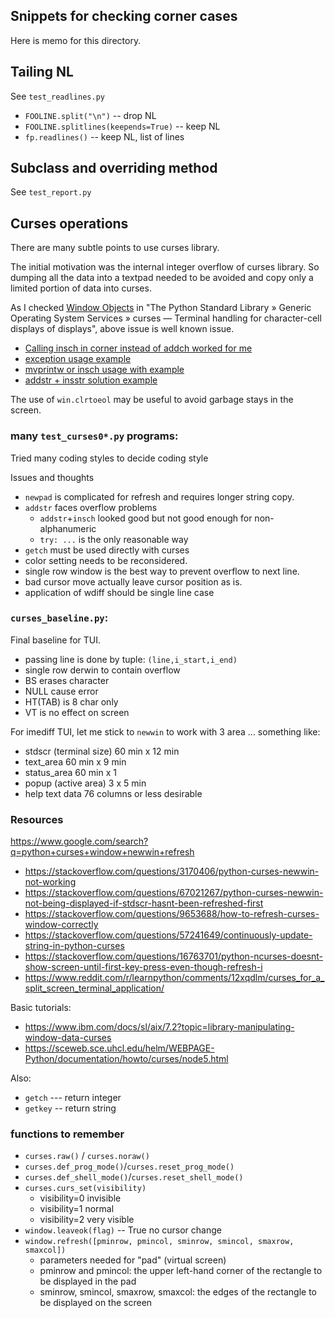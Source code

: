 ## Snippets for checking corner cases

Here is memo for this directory.

## Tailing NL

See `test_readlines.py`

* `FOOLINE.split("\n")` -- drop NL
* `FOOLINE.splitlines(keepends=True)` -- keep NL
* `fp.readlines()` -- keep NL, list of lines


## Subclass and overriding method

See `test_report.py`

## Curses operations

There are many subtle points to use curses library.

The initial motivation was the internal integer overflow of curses library.  So dumping all the data into a textpad needed to be avoided and copy only a limited portion of data into curses.

As I checked
[Window Objects](https://docs.python.org/3/library/curses.html#window-objects)
in "The Python Standard Library » Generic Operating System Services » curses — Terminal handling for character-cell displays of displays",
above issue is well known issue.

* [Calling insch in corner instead of addch worked for me](https://stackoverflow.com/questions/21594778/how-to-fill-to-lower-right-corner-in-python-curses)
* [exception usage example](https://stackoverflow.com/questions/36387625/curses-fails-when-calling-addch-on-the-bottom-right-corner)
* [mvprintw or insch usage with example](https://stackoverflow.com/questions/6574836/printing-to-right-side-or-bottom-side-of-terminal-using-ncurses)
* [addstr + insstr solution example](https://stackoverflow.com/questions/6574836/printing-to-right-side-or-bottom-side-of-terminal-using-ncurses)

The use of `win.clrtoeol` may be useful to avoid garbage stays in the screen.

### many `test_curses0*.py` programs:

Tried many coding styles to decide coding style

Issues and thoughts

* `newpad` is complicated for refresh and requires longer string copy.
* `addstr` faces overflow problems
  * `addstr`+`insch` looked good but not good enough for non-alphanumeric
  * `try: ...` is the only reasonable way
* `getch` must be used directly with curses
* color setting needs to be reconsidered.
* single row window is the best way to prevent overflow to next line.
* bad cursor move actually leave cursor position as is.
* application of wdiff should be single line case

### `curses_baseline.py`:

Final baseline for TUI.

* passing line is done by tuple: `(line,i_start,i_end)`
* single row derwin to contain overflow
* BS erases character
* NULL cause error
* HT(TAB) is 8 char only
* VT is no effect on screen


For imediff TUI, let me stick to `newwin` to work with 3 area ... something like:

* stdscr (terminal size)  60 min x 12 min
* text_area               60 min x  9 min
* status_area             60 min x  1
* popup (active area)     3     x  5 min
* help text data          76 columns or less desirable

### Resources

https://www.google.com/search?q=python+curses+window+newwin+refresh

* https://stackoverflow.com/questions/3170406/python-curses-newwin-not-working
* https://stackoverflow.com/questions/67021267/python-curses-newwin-not-being-displayed-if-stdscr-hasnt-been-refreshed-first
* https://stackoverflow.com/questions/9653688/how-to-refresh-curses-window-correctly
* https://stackoverflow.com/questions/57241649/continuously-update-string-in-python-curses
* https://stackoverflow.com/questions/16763701/python-ncurses-doesnt-show-screen-until-first-key-press-even-though-refresh-i
* https://www.reddit.com/r/learnpython/comments/12xqdlm/curses_for_a_split_screen_terminal_application/

Basic tutorials:

* https://www.ibm.com/docs/sl/aix/7.2?topic=library-manipulating-window-data-curses
* https://sceweb.sce.uhcl.edu/helm/WEBPAGE-Python/documentation/howto/curses/node5.html

Also:

* `getch` --- return integer
* `getkey` -- return string

### functions to remember

* `curses.raw()` / `curses.noraw()`
* `curses.def_prog_mode()`/`curses.reset_prog_mode()`
* `curses.def_shell_mode()`/`curses.reset_shell_mode()`
* `curses.curs_set(visibility)`
  * visibility=0 invisible
  * visibility=1 normal
  * visibility=2 very visible
* `window.leaveok(flag)` -- True no cursor change
* `window.refresh([pminrow, pmincol, sminrow, smincol, smaxrow, smaxcol])`
  * parameters needed for "pad" (virtual screen)
  * pminrow and pmincol: the upper left-hand corner of the rectangle to be displayed in the pad
  * sminrow, smincol, smaxrow, smaxcol: the edges of the rectangle to be displayed on the screen

